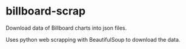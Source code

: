 # billboard-scrap
Download data of Billboard charts into json files.

Uses python web scrapping with BeautifulSoup to download the data.
